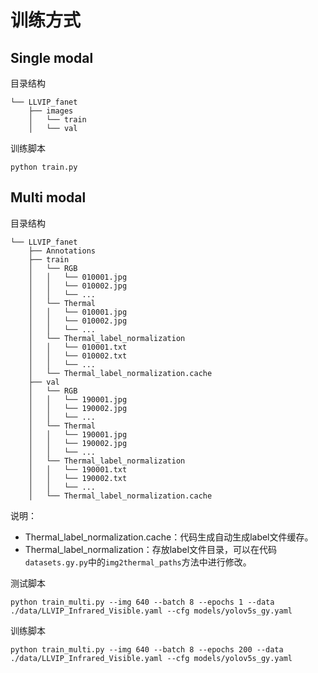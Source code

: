 # 训练方式
## Single modal
目录结构
```text
└── LLVIP_fanet
    ├── images
    │   └── train
    │   └── val
```

训练脚本
```shell
python train.py
```


## Multi modal
目录结构
```text
└── LLVIP_fanet
    ├── Annotations
    ├── train
    │   └── RGB
    │   │   └── 010001.jpg
    │   │   └── 010002.jpg
    │   │   └── ...
    │   └── Thermal
    │   │   └── 010001.jpg
    │   │   └── 010002.jpg
    │   │   └── ...
    │   └── Thermal_label_normalization
    │   │   └── 010001.txt
    │   │   └── 010002.txt
    │   │   └── ...
    │   └── Thermal_label_normalization.cache
    ├── val
    │   └── RGB
    │   │   └── 190001.jpg
    │   │   └── 190002.jpg
    │   │   └── ...
    │   └── Thermal
    │   │   └── 190001.jpg
    │   │   └── 190002.jpg
    │   │   └── ...
    │   └── Thermal_label_normalization
    │   │   └── 190001.txt
    │   │   └── 190002.txt
    │   │   └── ...
    │   └── Thermal_label_normalization.cache
```
说明：

* Thermal_label_normalization.cache：代码生成自动生成label文件缓存。
* Thermal_label_normalization：存放label文件目录，可以在代码`datasets.gy.py`中的`img2thermal_paths`方法中进行修改。


测试脚本
```shell
python train_multi.py --img 640 --batch 8 --epochs 1 --data ./data/LLVIP_Infrared_Visible.yaml --cfg models/yolov5s_gy.yaml

```

训练脚本
```shell
python train_multi.py --img 640 --batch 8 --epochs 200 --data ./data/LLVIP_Infrared_Visible.yaml --cfg models/yolov5s_gy.yaml

```